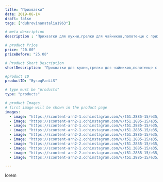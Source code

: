 ```yaml
---
title: "Прихватки"
date: 2019-06-14
draft: false
tags: ["dubrovinanatalia1963"]

# meta description
description : "Прихватки для кухни,грелки для чайников,полотенце с прихваткой"

# product Price
price: "20.00"
priceBefore: "25.00"

# Product Short Description
shortDescription: "Прихватки для кухни,грелки для чайников,полотенце с прихваткой"

#product ID
productID: "BysoqFanLLS"

# type must be "products"
type: "products"

# product Images
# first image will be shown in the product page
images:
  - image: "https://scontent-arn2-1.cdninstagram.com/v/t51.2885-15/e35/62383099_443630082888163_8347348147704918929_n.jpg?_nc_ht=scontent-arn2-1.cdninstagram.com&_nc_cat=107&_nc_ohc=TuCxQjyotyEAX9TYgZW&se=7&tp=1&oh=4b27d8d48af65f385605432f5bb531e5&oe=605A7DAF&ig_cache_key=MjA2NjIwNTE0MDA4OTM5MjYxOQ%3D%3D.2"
  - image: "https://scontent-arn2-1.cdninstagram.com/v/t51.2885-15/e35/61989431_143743696686899_5281020226268494622_n.jpg?_nc_ht=scontent-arn2-1.cdninstagram.com&_nc_cat=111&_nc_ohc=rpdKnWxLZZUAX-FHYTb&se=7&tp=1&oh=bc2a6395f2f96769d644e37f944caa35&oe=605D2051&ig_cache_key=MjA2NjIwNTE0MDA5Nzc2MDYzMw%3D%3D.2"
  - image: "https://scontent-arn2-1.cdninstagram.com/v/t51.2885-15/e35/62475185_2303664426558961_9045449375285910511_n.jpg?_nc_ht=scontent-arn2-1.cdninstagram.com&_nc_cat=101&_nc_ohc=M7CKbg4-KegAX8S7pFy&se=7&tp=1&oh=93232336a702e64c3e291d07c4d6b4d7&oe=605C0EFE&ig_cache_key=MjA2NjIwNTE0MDEzMTM3MDY1MQ%3D%3D.2"
  - image: "https://scontent-arn2-1.cdninstagram.com/v/t51.2885-15/e35/61551046_171609387199591_2520077572693254605_n.jpg?_nc_ht=scontent-arn2-1.cdninstagram.com&_nc_cat=107&_nc_ohc=dshkK5LQoCwAX80_yXP&tp=1&oh=7c9dce13e3f8b8ae1e43b6398a66ce62&oe=605D82B9&ig_cache_key=MjA2NjIwNTE0MDEwNjE0MzMxOQ%3D%3D.2"
  - image: "https://scontent-arn2-2.cdninstagram.com/v/t51.2885-15/e35/61770365_1972669809503537_8113184849316246314_n.jpg?_nc_ht=scontent-arn2-2.cdninstagram.com&_nc_cat=105&_nc_ohc=CA5i1HfDGskAX-wVO12&tp=1&oh=0ca7fd8834041efefb213e74b6a3be91&oe=605AF90A&ig_cache_key=MjA2NjIwNTE0MDA0NzQ3NzMyMA%3D%3D.2"
  - image: "https://scontent-arn2-2.cdninstagram.com/v/t51.2885-15/e35/61952801_850757301958760_108630906996049282_n.jpg?_nc_ht=scontent-arn2-2.cdninstagram.com&_nc_cat=108&_nc_ohc=qIzi3jXHznkAX9_b78r&tp=1&oh=69683e5c02bb07bb27fa1f8bfd2d1ba9&oe=605B23C5&ig_cache_key=MjA2NjIwNTE0MDEwNjM0NjI4MQ%3D%3D.2"
  - image: "https://scontent-arn2-2.cdninstagram.com/v/t51.2885-15/e35/64394711_207002910278720_1167841299960743537_n.jpg?_nc_ht=scontent-arn2-2.cdninstagram.com&_nc_cat=108&_nc_ohc=L1MeX8a_bqcAX8Yk7vB&tp=1&oh=a1d6076c558cf2eed287d590cb2bb00e&oe=605B9295&ig_cache_key=MjA2NjIwNTE0MDEzOTY5MDM5Mg%3D%3D.2"
  - image: "https://scontent-arn2-1.cdninstagram.com/v/t51.2885-15/e35/61902184_373886543266443_5426646013917854735_n.jpg?_nc_ht=scontent-arn2-1.cdninstagram.com&_nc_cat=103&_nc_ohc=LIWKtsonr88AX9F7P8-&tp=1&oh=f74b2c96277c68464c69433d31f42a4e&oe=605BF9EF&ig_cache_key=MjA2NjIwNTE0MDA4OTU0MjAzMQ%3D%3D.2"
  - image: "https://scontent-arn2-2.cdninstagram.com/v/t51.2885-15/e35/64819807_141101523623892_8493064120369053205_n.jpg?_nc_ht=scontent-arn2-2.cdninstagram.com&_nc_cat=100&_nc_ohc=U5WuVMc_YEAAX-JQeOL&tp=1&oh=5693ec1d59c612c30b31457477159f78&oe=6059D251&ig_cache_key=MjA2NjIwNTE0MDExNDY3ODI4NQ%3D%3D.2"
  - image: "https://scontent-arn2-2.cdninstagram.com/v/t51.2885-15/e35/62386795_142230633622697_2785421794124663782_n.jpg?_nc_ht=scontent-arn2-2.cdninstagram.com&_nc_cat=105&_nc_ohc=pkY66Hbbyw4AX-RqXg4&tp=1&oh=d8d93aab1cb8659d30a3c1d4d720e2b4&oe=605B0AD3&ig_cache_key=MjA2NjIwNTE0MDEzMTM5NDI0MQ%3D%3D.2"

---
```

lorem
